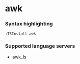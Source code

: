 # awk

### Syntax highlighting

```vim
:TSInstall awk
```

### Supported language servers

- awk_ls
